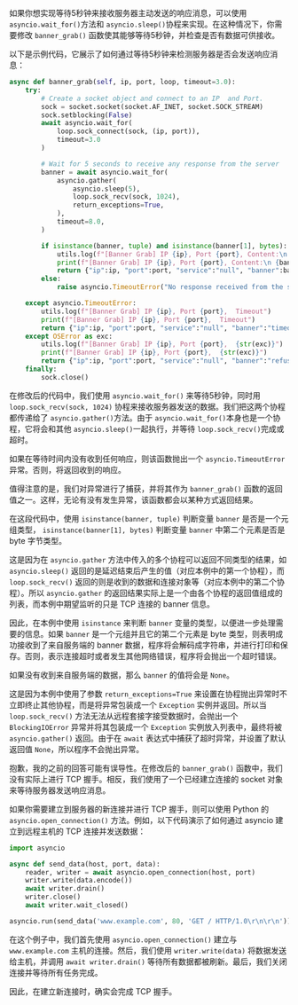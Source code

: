 如果你想实现等待5秒钟来接收服务器主动发送的响应消息，可以使用 `asyncio.wait_for()`方法和 `asyncio.sleep()`协程来实现。在这种情况下，你需要修改 `banner_grab()` 函数使其能够等待5秒钟，并检查是否有数据可供接收。

以下是示例代码，它展示了如何通过等待5秒钟来检测服务器是否会发送响应消息：

```python
async def banner_grab(self, ip, port, loop, timeout=3.0):
    try:
        # Create a socket object and connect to an IP  and Port.
        sock = socket.socket(socket.AF_INET, socket.SOCK_STREAM)
        sock.setblocking(False)
        await asyncio.wait_for(
            loop.sock_connect(sock, (ip, port)),
            timeout=3.0
        )

        # Wait for 5 seconds to receive any response from the server
        banner = await asyncio.wait_for(
            asyncio.gather(
                asyncio.sleep(5),
                loop.sock_recv(sock, 1024),
                return_exceptions=True,
            ),
            timeout=8.0,
        )

        if isinstance(banner, tuple) and isinstance(banner[1], bytes):
            utils.log(f"[Banner Grab] IP {ip}, Port {port}, Content:\n {banner[1].decode('utf-8', errors='ignore').strip()}")
            print(f"[Banner Grab] IP {ip}, Port {port}, Content:\n {banner[1].decode('utf-8', errors='ignore').strip()}")
            return {"ip":ip, "port":port, "service":"null", "banner":banner[1].decode('utf-8', errors='ignore').strip()}
        else:
            raise asyncio.TimeoutError("No response received from the server")

    except asyncio.TimeoutError:
        utils.log(f"[Banner Grab] IP {ip}, Port {port},  Timeout")
        print(f"[Banner Grab] IP {ip}, Port {port},  Timeout")
        return {"ip":ip, "port":port, "service":"null", "banner":"timeout"}
    except OSError as exc:
        utils.log(f"[Banner Grab] IP {ip}, Port {port},  {str(exc)}")
        print(f"[Banner Grab] IP {ip}, Port {port},  {str(exc)}")
        return {"ip":ip, "port":port, "service":"null", "banner":"refused"}
    finally:
        sock.close()
```

在修改后的代码中，我们使用 `asyncio.wait_for()` 来等待5秒钟，同时用 `loop.sock_recv(sock, 1024)` 协程来接收服务器发送的数据。我们把这两个协程都传递给了 `asyncio.gather()`方法。由于 `asyncio.wait_for()`本身也是一个协程，它将会和其他 `asyncio.sleep()`一起执行，并等待 `loop.sock_recv()`完成或超时。

如果在等待时间内没有收到任何响应，则该函数抛出一个 `asyncio.TimeoutError`异常。否则，将返回收到的响应。

值得注意的是，我们对异常进行了捕获，并将其作为 `banner_grab()` 函数的返回值之一。这样，无论有没有发生异常，该函数都会以某种方式返回结果。



在这段代码中，使用 `isinstance(banner, tuple)` 判断变量 `banner` 是否是一个元组类型， `isinstance(banner[1], bytes)` 判断变量 `banner` 中第二个元素是否是 byte 字节类型。

这是因为在 `asyncio.gather` 方法中传入的多个协程可以返回不同类型的结果，如 `asyncio.sleep()` 返回的是延迟结束后产生的值（对应本例中的第一个协程），而 `loop.sock_recv()` 返回的则是收到的数据和连接对象等（对应本例中的第二个协程）。所以 `asyncio.gather` 的返回结果实际上是一个由各个协程的返回值组成的列表，而本例中期望监听的只是 TCP 连接的 banner 信息。

因此，在本例中使用 `isinstance` 来判断 `banner` 变量的类型，以便进一步处理需要的信息。如果 `banner` 是一个元组并且它的第二个元素是 byte 类型，则表明成功接收到了来自服务端的 banner 数据，程序将会解码成字符串，并进行打印和保存。否则，表示连接超时或者发生其他网络错误，程序将会抛出一个超时错误。


如果没有收到来自服务端的数据，那么 `banner` 的值将会是 `None`。

这是因为本例中使用了参数 `return_exceptions=True` 来设置在协程抛出异常时不立即终止其他协程，而是将异常包装成一个 `Exception` 实例并返回。所以当 `loop.sock_recv()` 方法无法从远程套接字接受数据时，会抛出一个 `BlockingIOError` 异常并将其包装成一个 `Exception` 实例放入列表中，最终将被 `asyncio.gather()` 返回。由于在 `await` 表达式中捕获了超时异常，并设置了默认返回值 `None`，所以程序不会抛出异常。










抱歉，我的之前的回答可能有误导性。在修改后的 `banner_grab()` 函数中，我们没有实际上进行 TCP 握手。相反，我们使用了一个已经建立连接的 socket 对象来等待服务器发送响应消息。

如果你需要建立到服务器的新连接并进行 TCP 握手，则可以使用 Python 的 `asyncio.open_connection()` 方法。例如，以下代码演示了如何通过 asyncio 建立到远程主机的 TCP 连接并发送数据：

```python
import asyncio

async def send_data(host, port, data):
    reader, writer = await asyncio.open_connection(host, port)
    writer.write(data.encode())
    await writer.drain()
    writer.close()
    await writer.wait_closed()

asyncio.run(send_data('www.example.com', 80, 'GET / HTTP/1.0\r\n\r\n'))
```

在这个例子中，我们首先使用 `asyncio.open_connection()` 建立与 `www.example.com` 主机的连接。然后，我们使用 `writer.write(data)` 将数据发送给主机，并调用 `await writer.drain()` 等待所有数据都被刷新。最后，我们关闭连接并等待所有任务完成。

因此，在建立新连接时，确实会完成 TCP 握手。
